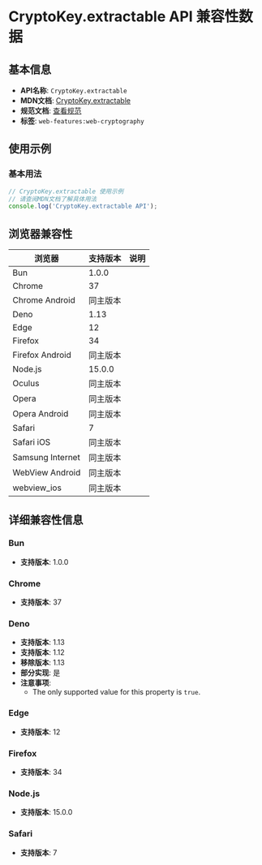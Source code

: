 # CryptoKey.extractable API 兼容性数据

## 基本信息

- **API名称**: `CryptoKey.extractable`
- **MDN文档**: [CryptoKey.extractable](https://developer.mozilla.org/docs/Web/API/CryptoKey/extractable)
- **规范文档**: [查看规范](https://w3c.github.io/webcrypto/#dom-cryptokey-extractable)
- **标签**: `web-features:web-cryptography`

## 使用示例

### 基本用法

```javascript
// CryptoKey.extractable 使用示例
// 请查阅MDN文档了解具体用法
console.log('CryptoKey.extractable API');
```

## 浏览器兼容性

| 浏览器 | 支持版本 | 说明 |
|--------|----------|------|
| Bun | 1.0.0 |  |
| Chrome | 37 |  |
| Chrome Android | 同主版本 |  |
| Deno | 1.13 |  |
| Edge | 12 |  |
| Firefox | 34 |  |
| Firefox Android | 同主版本 |  |
| Node.js | 15.0.0 |  |
| Oculus | 同主版本 |  |
| Opera | 同主版本 |  |
| Opera Android | 同主版本 |  |
| Safari | 7 |  |
| Safari iOS | 同主版本 |  |
| Samsung Internet | 同主版本 |  |
| WebView Android | 同主版本 |  |
| webview_ios | 同主版本 |  |

## 详细兼容性信息

### Bun

- **支持版本**: 1.0.0

### Chrome

- **支持版本**: 37

### Deno

- **支持版本**: 1.13
- **支持版本**: 1.12
- **移除版本**: 1.13
- **部分实现**: 是
- **注意事项**:
  - The only supported value for this property is `true`.

### Edge

- **支持版本**: 12

### Firefox

- **支持版本**: 34

### Node.js

- **支持版本**: 15.0.0

### Safari

- **支持版本**: 7

